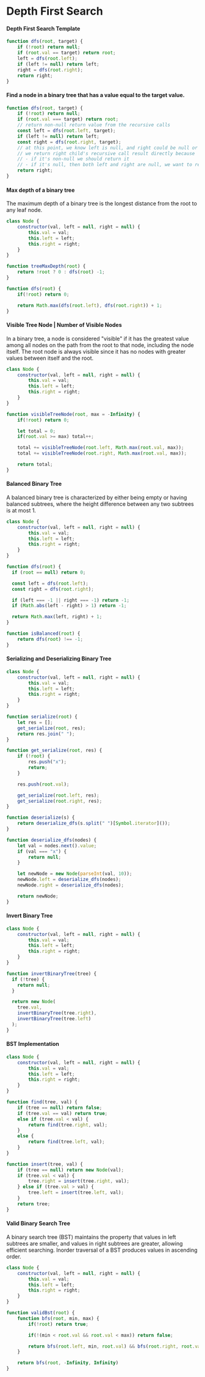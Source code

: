 # Depth First Search

#### Depth First Search Template
```js
function dfs(root, target) {
    if (!root) return null;
    if (root.val == target) return root;
    left = dfs(root.left);
    if (left != null) return left;
    right = dfs(root.right);
    return right;
}
```

#### Find a node in a binary tree that has a value equal to the target value.
```js
function dfs(root, target) {
    if (!root) return null;
    if (root.val === target) return root;
    // return non-null return value from the recursive calls
    const left = dfs(root.left, target);
    if (left != null) return left;
    const right = dfs(root.right, target);
    // at this point, we know left is null, and right could be null or non-null
    // we return right child's recursive call result directly because
    // - if it's non-null we should return it
    // - if it's null, then both left and right are null, we want to return null
    return right;
}
```

#### Max depth of a binary tree
The maximum depth of a binary tree is the longest distance from the root to any leaf node.
```js
class Node {
    constructor(val, left = null, right = null) {
        this.val = val;
        this.left = left;
        this.right = right;
    }
}

function treeMaxDepth(root) {
    return !root ? 0 : dfs(root) -1;
}

function dfs(root) {
    if(!root) return 0;

    return Math.max(dfs(root.left), dfs(root.right)) + 1;
}
```

#### Visible Tree Node | Number of Visible Nodes
In a binary tree, a node is considered "visible" if it has the greatest value among all nodes on the path from the root to that node, including the node itself. The root node is always visible since it has no nodes with greater values between itself and the root.
```js
class Node {
    constructor(val, left = null, right = null) {
        this.val = val;
        this.left = left;
        this.right = right;
    }
}

function visibleTreeNode(root, max = -Infinity) {
    if(!root) return 0;

    let total = 0;
    if(root.val >= max) total++;

    total += visibleTreeNode(root.left, Math.max(root.val, max));
    total += visibleTreeNode(root.right, Math.max(root.val, max));

    return total;
}
```

#### Balanced Binary Tree
A balanced binary tree is characterized by either being empty or having balanced subtrees, where the height difference between any two subtrees is at most 1.
```js
class Node {
    constructor(val, left = null, right = null) {
        this.val = val;
        this.left = left;
        this.right = right;
    }
}

function dfs(root) {
  if (root == null) return 0;

  const left = dfs(root.left);
  const right = dfs(root.right);

  if (left === -1 || right === -1) return -1;
  if (Math.abs(left - right) > 1) return -1;

  return Math.max(left, right) + 1;
}

function isBalanced(root) {
    return dfs(root) !== -1;
}
```

#### Serializing and Deserializing Binary Tree
```js
class Node {
    constructor(val, left = null, right = null) {
        this.val = val;
        this.left = left;
        this.right = right;
    }
}
```


```js
function serialize(root) {
    let res = [];
    get_serialize(root, res);
    return res.join(" ");
}

function get_serialize(root, res) {
    if (!root) {
        res.push("x");
        return;
    }

    res.push(root.val);

    get_serialize(root.left, res);
    get_serialize(root.right, res);
}
```

```js
function deserialize(s) {
    return deserialize_dfs(s.split(" ")[Symbol.iterator]());
}

function deserialize_dfs(nodes) {
    let val = nodes.next().value;
    if (val === "x") {
        return null;
    }

    let newNode = new Node(parseInt(val, 10));
    newNode.left = deserialize_dfs(nodes);
    newNode.right = deserialize_dfs(nodes);

    return newNode;
}
```

#### Invert Binary Tree
```js
class Node {
    constructor(val, left = null, right = null) {
        this.val = val;
        this.left = left;
        this.right = right;
    }
}

function invertBinaryTree(tree) {
  if (!tree) {
    return null;
  }

  return new Node(
    tree.val,
    invertBinaryTree(tree.right),
    invertBinaryTree(tree.left)
  );
}
```

#### BST Implementation
```js
class Node {
    constructor(val, left = null, right = null) {
        this.val = val;
        this.left = left;
        this.right = right;
    }
}

function find(tree, val) {
    if (tree == null) return false;
    if (tree.val == val) return true;
    else if (tree.val < val) {
        return find(tree.right, val);
    }
    else {
        return find(tree.left, val);
    }
}

function insert(tree, val) {
    if (tree == null) return new Node(val);
    if (tree.val < val) {
        tree.right = insert(tree.right, val);
    } else if (tree.val > val) {
        tree.left = insert(tree.left, val);
    }
    return tree;
}
```

#### Valid Binary Search Tree
A binary search tree (BST) maintains the property that values in left subtrees are smaller, and values in right subtrees are greater, allowing efficient searching. Inorder traversal of a BST produces values in ascending order.
```js
class Node {
    constructor(val, left = null, right = null) {
        this.val = val;
        this.left = left;
        this.right = right;
    }
}

function validBst(root) {
    function bfs(root, min, max) {
        if(!root) return true;

        if(!(min < root.val && root.val < max)) return false;

        return bfs(root.left, min, root.val) && bfs(root.right, root.val, max );
    }

    return bfs(root, -Infinity, Infinity)
}
```